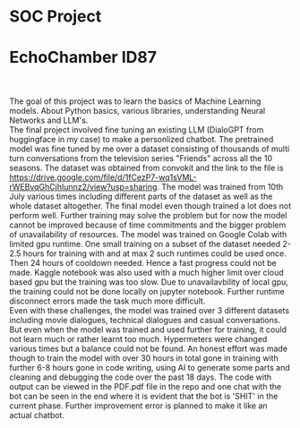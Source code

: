 # SOC Project
# EchoChamber ID87 

<br><br>
The goal of this project was to learn the basics of Machine Learning models. About Python basics, various libraries, understanding Neural Networks and LLM's. <br>
The final project involved fine tuning an existing LLM (DialoGPT from huggingface in my case) to make a personlized chatbot. The pretrained model was fine tuned by me over
a dataset consisting of thousands of multi turn conversations from the television series "Friends" across all the 10 seasons. The dataset was obtained from convokit and the 
link to the file is https://drive.google.com/file/d/1fCezP7-wq1sVML-rWEBvqGhCjhIunnz2/view?usp=sharing. The model was trained from 10th July various times including different
parts of the dataset as well as the whole dataset altogether. The final model even though trained a lot does not perform well. Further training may solve the problem but for now
the model cannot be improved because of time commitments and the bigger problem of unavailability of resources. The model was trained on Google Colab with limited gpu runtime. 
One small training on a subset of the dataset needed 2-2.5 hours for training with and at max 2 such runtimes could be used once. Then 24 hours of cooldown needed. Hence a fast 
progress could not be made. Kaggle notebook was also used with a much higher limit over cloud based gpu but the training was too slow. Due to unavailavbility of local gpu, the 
training could not be done locally on jupyter notebook. Further runtime disconnect errors made the task much more difficult.<br>
Even with these challenges, the model was trained over 3 different datasets including movie dialogues, technical dialogues and casual conversations. But even when the model was
trained and used further for training, it could not learn much or rather learnt too much. Hypermeters were changed various times but a balance could not be found. An honest effort 
was made though to train the model with over 30 hours in total gone in training with further 6-8 hours gone in code writing, using AI to generate some parts and cleaning and debugging 
the code over the past 18 days. The code with output can be  viewed in the PDF.pdf file in the repo and one chat with the bot can be seen in the end where it is evident that the bot is 
'SHIT' in the current phase. Further improvement error is planned to make it like an actual chatbot.
